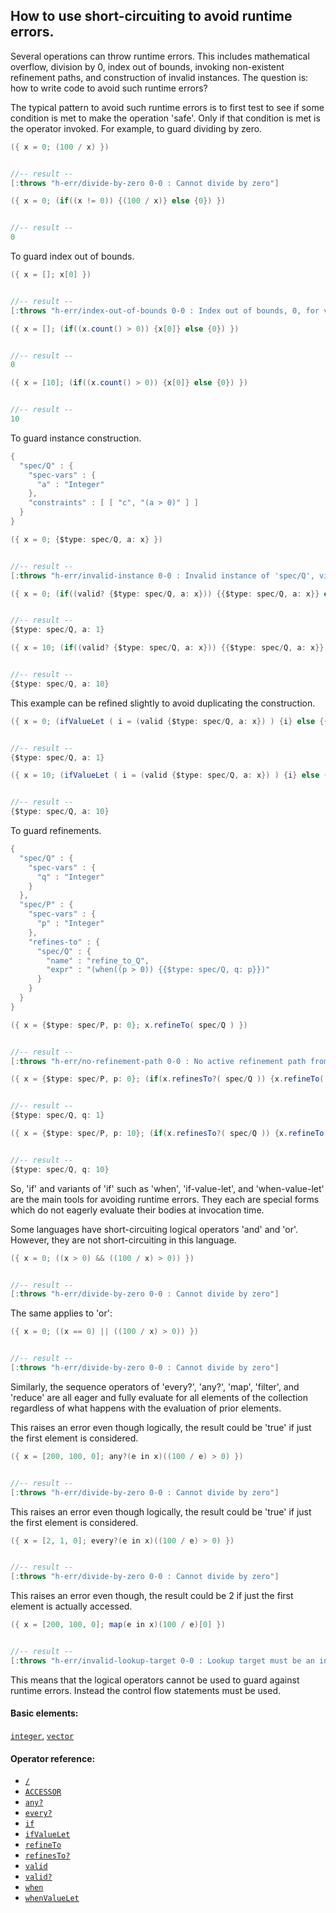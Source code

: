 <!---
  This markdown file was generated. Do not edit.
  -->

## How to use short-circuiting to avoid runtime errors.

Several operations can throw runtime errors. This includes mathematical overflow, division by 0, index out of bounds, invoking non-existent refinement paths, and construction of invalid instances. The question is: how to write code to avoid such runtime errors?

The typical pattern to avoid such runtime errors is to first test to see if some condition is met to make the operation 'safe'. Only if that condition is met is the operator invoked. For example, to guard dividing by zero.

```java
({ x = 0; (100 / x) })


//-- result --
[:throws "h-err/divide-by-zero 0-0 : Cannot divide by zero"]
```

```java
({ x = 0; (if((x != 0)) {(100 / x)} else {0}) })


//-- result --
0
```

To guard index out of bounds.

```java
({ x = []; x[0] })


//-- result --
[:throws "h-err/index-out-of-bounds 0-0 : Index out of bounds, 0, for vector of length 0"]
```

```java
({ x = []; (if((x.count() > 0)) {x[0]} else {0}) })


//-- result --
0
```

```java
({ x = [10]; (if((x.count() > 0)) {x[0]} else {0}) })


//-- result --
10
```

To guard instance construction.

```java
{
  "spec/Q" : {
    "spec-vars" : {
      "a" : "Integer"
    },
    "constraints" : [ [ "c", "(a > 0)" ] ]
  }
}
```

```java
({ x = 0; {$type: spec/Q, a: x} })


//-- result --
[:throws "h-err/invalid-instance 0-0 : Invalid instance of 'spec/Q', violates constraints c"]
```

```java
({ x = 0; (if((valid? {$type: spec/Q, a: x})) {{$type: spec/Q, a: x}} else {{$type: spec/Q, a: 1}}) })


//-- result --
{$type: spec/Q, a: 1}
```

```java
({ x = 10; (if((valid? {$type: spec/Q, a: x})) {{$type: spec/Q, a: x}} else {{$type: spec/Q, a: 1}}) })


//-- result --
{$type: spec/Q, a: 10}
```

This example can be refined slightly to avoid duplicating the construction.

```java
({ x = 0; (ifValueLet ( i = (valid {$type: spec/Q, a: x}) ) {i} else {{$type: spec/Q, a: 1}}) })


//-- result --
{$type: spec/Q, a: 1}
```

```java
({ x = 10; (ifValueLet ( i = (valid {$type: spec/Q, a: x}) ) {i} else {{$type: spec/Q, a: 1}}) })


//-- result --
{$type: spec/Q, a: 10}
```

To guard refinements.

```java
{
  "spec/Q" : {
    "spec-vars" : {
      "q" : "Integer"
    }
  },
  "spec/P" : {
    "spec-vars" : {
      "p" : "Integer"
    },
    "refines-to" : {
      "spec/Q" : {
        "name" : "refine_to_Q",
        "expr" : "(when((p > 0)) {{$type: spec/Q, q: p}})"
      }
    }
  }
}
```

```java
({ x = {$type: spec/P, p: 0}; x.refineTo( spec/Q ) })


//-- result --
[:throws "h-err/no-refinement-path 0-0 : No active refinement path from 'spec/P' to 'spec/Q'"]
```

```java
({ x = {$type: spec/P, p: 0}; (if(x.refinesTo?( spec/Q )) {x.refineTo( spec/Q )} else {{$type: spec/Q, q: 1}}) })


//-- result --
{$type: spec/Q, q: 1}
```

```java
({ x = {$type: spec/P, p: 10}; (if(x.refinesTo?( spec/Q )) {x.refineTo( spec/Q )} else {{$type: spec/Q, q: 1}}) })


//-- result --
{$type: spec/Q, q: 10}
```

So, 'if' and variants of 'if' such as 'when', 'if-value-let', and 'when-value-let' are the main tools for avoiding runtime errors. They each are special forms which do not eagerly evaluate their bodies at invocation time.

Some languages have short-circuiting logical operators 'and' and 'or'. However, they are not short-circuiting in this language.

```java
({ x = 0; ((x > 0) && ((100 / x) > 0)) })


//-- result --
[:throws "h-err/divide-by-zero 0-0 : Cannot divide by zero"]
```

The same applies to 'or':

```java
({ x = 0; ((x == 0) || ((100 / x) > 0)) })


//-- result --
[:throws "h-err/divide-by-zero 0-0 : Cannot divide by zero"]
```

Similarly, the sequence operators of 'every?', 'any?', 'map', 'filter', and 'reduce' are all eager and fully evaluate for all elements of the collection regardless of what happens with the evaluation of prior elements.

This raises an error even though logically, the result could be 'true' if just the first element is considered.

```java
({ x = [200, 100, 0]; any?(e in x)((100 / e) > 0) })


//-- result --
[:throws "h-err/divide-by-zero 0-0 : Cannot divide by zero"]
```

This raises an error even though logically, the result could be 'true' if just the first element is considered.

```java
({ x = [2, 1, 0]; every?(e in x)((100 / e) > 0) })


//-- result --
[:throws "h-err/divide-by-zero 0-0 : Cannot divide by zero"]
```

This raises an error even though, the result could be 2 if just the first element is actually accessed.

```java
({ x = [200, 100, 0]; map(e in x)(100 / e)[0] })


//-- result --
[:throws "h-err/invalid-lookup-target 0-0 : Lookup target must be an instance of known type or non-empty vector"]
```

This means that the logical operators cannot be used to guard against runtime errors. Instead the control flow statements must be used.

#### Basic elements:

[`integer`](../jadeite-basic-syntax-reference.md#integer), [`vector`](../jadeite-basic-syntax-reference.md#vector)

#### Operator reference:

* [`/`](../jadeite-full-reference.md#/)
* [`ACCESSOR`](../jadeite-full-reference.md#ACCESSOR)
* [`any?`](../jadeite-full-reference.md#any_Q)
* [`every?`](../jadeite-full-reference.md#every_Q)
* [`if`](../jadeite-full-reference.md#if)
* [`ifValueLet`](../jadeite-full-reference.md#ifValueLet)
* [`refineTo`](../jadeite-full-reference.md#refineTo)
* [`refinesTo?`](../jadeite-full-reference.md#refinesTo_Q)
* [`valid`](../jadeite-full-reference.md#valid)
* [`valid?`](../jadeite-full-reference.md#valid_Q)
* [`when`](../jadeite-full-reference.md#when)
* [`whenValueLet`](../jadeite-full-reference.md#whenValueLet)


